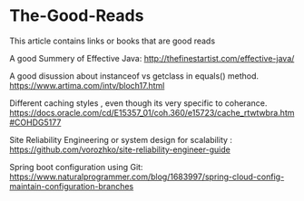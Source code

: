 # The-Good-Reads
This article contains links or books that are good reads

A good Summery of Effective Java: http://thefinestartist.com/effective-java/

A good disussion about instanceof vs getclass in equals() method. https://www.artima.com/intv/bloch17.html

Different caching styles , even though its  very specific to coherance. https://docs.oracle.com/cd/E15357_01/coh.360/e15723/cache_rtwtwbra.htm#COHDG5177

Site Reliability Engineering or system design for scalability : https://github.com/vorozhko/site-reliability-engineer-guide

Spring boot configuration using Git: https://www.naturalprogrammer.com/blog/1683997/spring-cloud-config-maintain-configuration-branches


